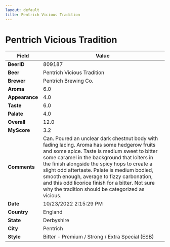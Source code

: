 ```yaml
---
layout: default
title: Pentrich Vicious Tradition
---
```


# Pentrich Vicious Tradition

| Field         | Value     |
|---------------|-----------|
| **BeerID** | 809187 |
| **Beer** | Pentrich Vicious Tradition |
| **Brewer** | Pentrich Brewing Co. |
| **Aroma** | 6.0 |
| **Appearance** | 4.0 |
| **Taste** | 6.0 |
| **Palate** | 4.0 |
| **Overall** | 12.0 |
| **MyScore** | 3.2 |
| **Comments** | Can. Poured an unclear dark chestnut body with fading lacing. Aroma has some hedgerow fruits and some spice. Taste is medium sweet to bitter some caramel in the background that loiters in the finish alongside the spicy hops to create a slight odd aftertaste. Palate is medium bodied, smooth enough, average to fizzy carbonation, and this odd licorice finish for a bitter. Not sure why the tradition should be categorized as vicious. |
| **Date** | 10/23/2022 2:15:29 PM |
| **Country** | England |
| **State** | Derbyshire |
| **City** | Pentrich |
| **Style** | Bitter - Premium / Strong / Extra Special (ESB) |
